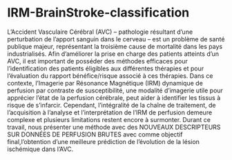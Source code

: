 # IRM-BrainStroke-classification

L’Accident Vasculaire Cérébral (AVC) – pathologie résultant d’une perturbation de l’apport sanguin dans le cerveau – est un problème de santé publique majeur, représentant la troisième cause de mortalité dans les pays industrialisés. Afin d’améliorer la prise en charge des patients atteints d’un AVC, il est important de posséder des méthodes efficaces pour l’identification des patients éligibles aux différentes thérapies et pour l’évaluation du rapport bénéfice/risque associé à ces thérapies. Dans ce contexte, l’Imagerie par Résonance Magnétique (IRM) dynamique de perfusion par contraste de susceptibilité, une modalité d’imagerie utile pour apprécier l’état de la perfusion cérébrale, peut aider à identifier les tissus à risque de s’infarcir. Cependant, l’intégralité de la chaîne de traitement, de l’acquisition à l’analyse et l’interprétation de l’IRM de perfusion demeure complexe et plusieurs limitations restent encore à surmonter. Durant ce travail, nous présenter une méthode avec des NOUVEAUX DESCRIPTEURS SUR DONNÉES DE PERFUSION BRUTES avec comme objectif final,l’obtention d’une meilleure prédiction de l’évolution de la lésion ischémique dans l’AVC.
